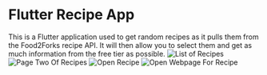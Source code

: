 # Flutter Recipe App
This is a Flutter application used to get random recipes as it pulls them from the Food2Forks recipe API. It will then allow you to select them and get as much information from the free tier as possible.
![List of Recipes](/images/page_one.png) ![Page Two Of Recipes](/images/page_two.png) ![Open Recipe](/images/open_recipe.png) ![Open Webpage For Recipe](/images/open_webpage.png)

